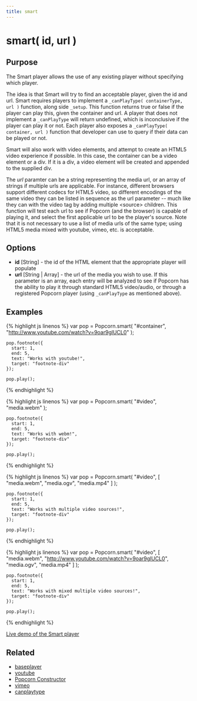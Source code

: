 ```yaml
---
title: smart
---
```

# smart( id, url ) #

## Purpose ##

The Smart player allows the use of any existing player without specifying which player.

The idea is that Smart will try to find an acceptable player, given the id and url. Smart requires players to implement a `_canPlayType( containerType, url )` function, along side `_setup`. This function returns true or false if the player can play this, given the container and url. A player that does not implement a `_canPlayType` will return undefined, which is inconclusive if the player can play it or not. Each player also exposes a `_canPlayType( container, url )` function that developer can use to query if their data can be played or not.

Smart will also work with video elements, and attempt to create an HTML5 video experience if possible. In this case, the container can be a video element or a div. If it is a div, a video element will be created and appended to the supplied div.

The _url_ paramter can be a string representing the media url, or an array of strings if multiple urls are applicable. For instance, different browsers support different codecs for HTML5 video, so different encodings of the same video they can be listed in sequence as the url parameter -- much like they can with the video tag by adding multiple &lt;source&gt; children. This function will test each url to see if Popcorn (and the browser) is capable of playing it, and select the first applicable url to be the player's source. Note that it is not necessary to use a list of media urls of the same type; using HTML5 media mixed with youtube, vimeo, etc. is acceptable.

## Options ##

* **id** \[String\] - the id of the HTML element that the appropriate player will populate
* **url** \[String | Array\] - the url of the media you wish to use. If this parameter is an array, each entry will be analyzed to see if Popcorn has the ability to play it through standard HTML5 video/audio, or through a registered Popcorn player (using `_canPlayType` as mentioned above).

## Examples ##

{% highlight js linenos %}
    var pop = Popcorn.smart( "#container", "http://www.youtube.com/watch?v=9oar9glUCL0" );

    pop.footnote({
      start: 1,
      end: 5,
      text: "Works with youtube!",
      target: "footnote-div"
    });

    pop.play();
{% endhighlight %}

{% highlight js linenos %}
    var pop = Popcorn.smart( "#video", "media.webm" );

    pop.footnote({
      start: 1,
      end: 5,
      text: "Works with webm!",
      target: "footnote-div"
    });

    pop.play();
{% endhighlight %}


{% highlight js linenos %}
    var pop = Popcorn.smart( "#video", [ "media.webm", "media.ogv", "media.mp4" ] );

    pop.footnote({
      start: 1,
      end: 5,
      text: "Works with multiple video sources!",
      target: "footnote-div"
    });

    pop.play();
{% endhighlight %}


{% highlight js linenos %}
    var pop = Popcorn.smart( "#video", [ "media.webm", "http://www.youtube.com/watch?v=9oar9glUCL0", "media.ogv", "media.mp4" ] );

    pop.footnote({
      start: 1,
      end: 5,
      text: "Works with mixed multiple video sources!",
      target: "footnote-div"
    });

    pop.play();
{% endhighlight %}

[Live demo of the Smart player](http://jsfiddle.net/popcornjs/dwtHd/)

## Related ##

* [baseplayer](#baseplayer)
* [youtube](#youtube)
* [Popcorn Constructor](/popcorn-docs/popcorn-constructor/)
* [vimeo](#vimeo)
* [canplaytype](#canplaytype)
